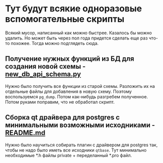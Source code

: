# Тут будут всякие одноразовые вспомогательные скрипты

Всякий мусор, написанный как можно быстрее.
Казалось бы можно удалить. Но может быть через пол года придется сделать еще раз 
что-то похожее. Тогда можно подглядеть сюда.

## Получение нужных функций из БД для создания новой схемы - [new_db_api_schema.py](./new_db_api_schema.py)

Нужно было получить все функции из старой схемы. Разложить их на отдельные файлы для добавления 
в новую схему. Поэтому воспользуемся `pg_dump`. Потом как-нибудь разгребем полученное. 
Потом руками поправим, что не обработал скрипт.

## Сборка qt драйвера для postgres c минимальными возможными исходниками - [README.md](./qtpsql/README.md)

Нужно было научиться собирать плагин с драйвером для postgres так, чтобы не надо было иметь все исходники 
`qtbase`. Тут минимально необходимые *.h файлы private + переделанный *.pro файл. 

